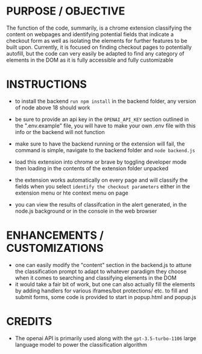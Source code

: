 # PURPOSE / OBJECTIVE
The function of the code, summarily, is a chrome extension classifying the content on webpages and identifying potential fields that indicate a checkout form as well as isolating the elements for further features to be built upon. Currently, it is focused on finding checkout pages to potentially autofill, but the code can very easily be adapted to find any category of elements in the DOM as it is fully accessible and fully customizable


# INSTRUCTIONS
- to install the backend `run npm install` in the backend folder, any version of node above 18 should work

- be sure to provide an api key in the `OPENAI_API_KEY` section outlined in the ".env.example" file, you will have to make your own .env file with this info or the backend will not function

- make sure to have the backend running or the extension will fail, the command is simple, navigate to the backend folder and `node backend.js`

- load this extension into chrome or brave by toggling developer mode then loading in the contents of the extension folder unpacked

- the extension works automatically on every page and will classify the fields when you select `identify the checkout parameters` either in the extension menu or hte context menu on page

- you can view the results of classifcation in the alert generated, in the node.js background or in the console in the web browser

# ENHANCEMENTS / CUSTOMIZATIONS
- one can easily modify the "content" section in the backend.js to attune the classification prompt to adapt to whatever paradigm they choose when it comes to searching and classifying elements in the DOM
- it would take a fair bit of work, but one can also actually fill the elements by adding handlers for various iframes/bot protections/ etc. to fill and submit forms, some code is provided to start in popup.html and popup.js

# CREDITS
- The openai API is primarily used along with the `gpt-3.5-turbo-1106` large language model to power the classification algorithm
